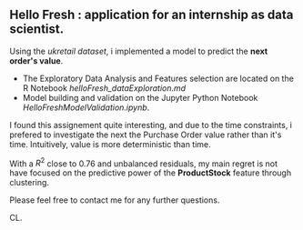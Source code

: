 ## Hello Fresh : application for an internship as data scientist.


Using the *ukretail dataset*, i implemented a model to predict the **next order's value**.

- The Exploratory Data Analysis and Features selection are located on the R Notebook *helloFresh_dataExploration.md*
- Model building and validation on the Jupyter Python Notebook *HelloFreshModelValidation.ipynb*.


I found this assignement quite interesting, and due to the time constraints, i prefered to investigate the next the Purchase Order value rather than it's time. Intuitively, value is more deterministic than time.

With a ${R^2}$ close to 0.76 and unbalanced residuals, my main regret is not have focused on the predictive power of the **ProductStock** feature through clustering.


Please feel free to contact me for any further questions.

 
 CL.

